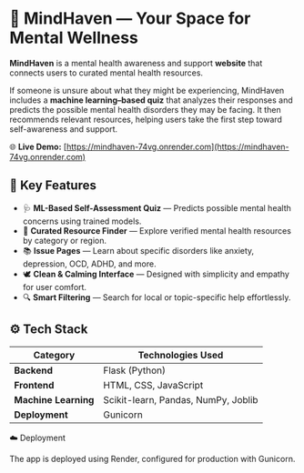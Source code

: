 # 🌿 MindHaven — Your Space for Mental Wellness

**MindHaven** is a mental health awareness and support **website** that connects users to curated mental health resources.

If someone is unsure about what they might be experiencing, MindHaven includes a **machine learning–based quiz** that analyzes their responses and predicts the possible mental health disorders they may be facing. It then recommends relevant resources, helping users take the first step toward self-awareness and support.

🌐 **Live Demo:** [https://mindhaven-74vg.onrender.com](https://mindhaven-74vg.onrender.com)

## 🧠 Key Features

- 🩺 **ML-Based Self-Assessment Quiz** — Predicts possible mental health concerns using trained models.
- 💬 **Curated Resource Finder** — Explore verified mental health resources by category or region.
- 📚 **Issue Pages** — Learn about specific disorders like anxiety, depression, OCD, ADHD, and more.
- 🕊️ **Clean & Calming Interface** — Designed with simplicity and empathy for user comfort.
- 🔍 **Smart Filtering** — Search for local or topic-specific help effortlessly.

## ⚙️ Tech Stack

| Category | Technologies Used |
|-----------|------------------|
| **Backend** | Flask (Python) |
| **Frontend** | HTML, CSS, JavaScript |
| **Machine Learning** | Scikit-learn, Pandas, NumPy, Joblib |
| **Deployment** | Gunicorn |

☁️ Deployment

The app is deployed using Render, configured for production with Gunicorn.

